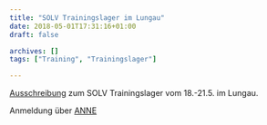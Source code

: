 ```yaml
---
title: "SOLV Trainingslager im Lungau"
date: 2018-05-01T17:31:16+01:00
draft: false

archives: []
tags: ["Training", "Trainingslager"]

---
```


[Ausschreibung](/post/2018/05/SOLV_TLLungau2018.pdf) zum SOLV Trainingslager vom 18.-21.5. im Lungau.

Anmeldung über [ANNE](www.oefol.at/anne)

<!--more-->
